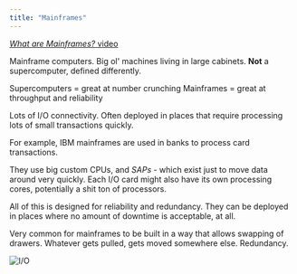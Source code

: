 ```yaml
---
title: "Mainframes"
---
```


[*What are Mainframes?* video](https://invidious.lunar.icu/embed/ximv-PwAKnc)

Mainframe computers. Big ol' machines living in large cabinets. **Not** a supercomputer, defined differently.

Supercomputers = great at number crunching
Mainframes = great at throughput and reliability

Lots of I/O connectivity. Often deployed in places that require processing lots of small transactions quickly.

For example, IBM mainframes are used in banks to process card transactions.

They use big custom CPUs, and _SAPs_ - which exist just to move data around very quickly. Each I/O card might also have its own processing cores, potentially a shit ton of processors.

All of this is designed for reliability and redundancy. They can be deployed in places where no amount of downtime is acceptable, at all.

Very common for mainframes to be built in a way that allows swapping of drawers. Whatever gets pulled, gets moved somewhere else. Redundancy.

![I/O](I/O)
